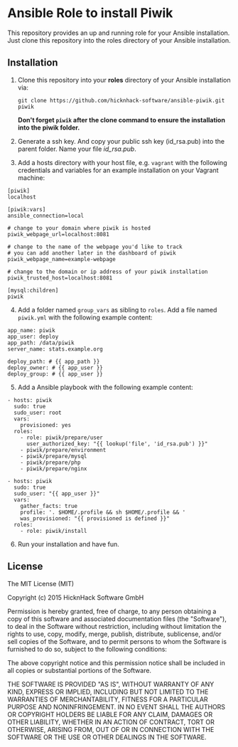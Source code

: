 # Ansible Role to install Piwik

This repository provides an up and running role for your Ansible installation. Just clone this repository into the roles directory of your Ansible installation. 

## Installation
1. Clone this repository into your **roles** directory of your Ansible installation via:

   ```git clone https://github.com/hicknhack-software/ansible-piwik.git piwik```
   
   **Don't forget `piwik` after the clone command to ensure the installation into the piwik folder.**
2. Generate a ssh key. And copy your public ssh key (id_rsa.pub) into the parent folder. Name your file *id_rsa.pub*.
3. Add a hosts directory with your host file, e.g. `vagrant` with the following credentials and variables for an example installation on your Vagrant machine:
    
  ```
  [piwik]
  localhost
  
  [piwik:vars]
  ansible_connection=local
  
  # change to your domain where piwik is hosted
  piwik_webpage_url=localhost:8081
  
  # change to the name of the webpage you'd like to track
  # you can add another later in the dashboard of piwik
  piwik_webpage_name=example-webpage 
  
  # change to the domain or ip address of your piwik installation
  piwik_trusted_host=localhost:8081
  
  [mysql:children]
  piwik
  ```

4. Add a folder named `group_vars` as sibling to `roles`. Add a file named `piwik.yml` with the following example content:

  ```
  app_name: piwik
  app_user: deploy
  app_path: /data/piwik
  server_name: stats.example.org
  
  deploy_path: # {{ app_path }}
  deploy_owner: # {{ app_user }}
  deploy_group: # {{ app_user }}
  ```

5. Add a Ansible playbook with the following example content:

  ```
  - hosts: piwik
    sudo: true
    sudo_user: root
    vars:
      provisioned: yes
    roles:
      - role: piwik/prepare/user
        user_authorized_key: "{{ lookup('file', 'id_rsa.pub') }}"
      - piwik/prepare/environment
      - piwik/prepare/mysql
      - piwik/prepare/php
      - piwik/prepare/nginx
  
  - hosts: piwik
    sudo: true
    sudo_user: "{{ app_user }}"
    vars:
      gather_facts: true
      profile: '. $HOME/.profile && sh $HOME/.profile && '
      was_provisioned: "{{ provisioned is defined }}"
    roles:
      - role: piwik/install
  ```

6. Run your installation and have fun.

## License

The MIT License (MIT)

Copyright (c) 2015 HicknHack Software GmbH

Permission is hereby granted, free of charge, to any person obtaining a copy
of this software and associated documentation files (the "Software"), to deal
in the Software without restriction, including without limitation the rights
to use, copy, modify, merge, publish, distribute, sublicense, and/or sell
copies of the Software, and to permit persons to whom the Software is
furnished to do so, subject to the following conditions:

The above copyright notice and this permission notice shall be included in all
copies or substantial portions of the Software.

THE SOFTWARE IS PROVIDED "AS IS", WITHOUT WARRANTY OF ANY KIND, EXPRESS OR
IMPLIED, INCLUDING BUT NOT LIMITED TO THE WARRANTIES OF MERCHANTABILITY,
FITNESS FOR A PARTICULAR PURPOSE AND NONINFRINGEMENT. IN NO EVENT SHALL THE
AUTHORS OR COPYRIGHT HOLDERS BE LIABLE FOR ANY CLAIM, DAMAGES OR OTHER
LIABILITY, WHETHER IN AN ACTION OF CONTRACT, TORT OR OTHERWISE, ARISING FROM,
OUT OF OR IN CONNECTION WITH THE SOFTWARE OR THE USE OR OTHER DEALINGS IN THE
SOFTWARE.
